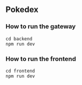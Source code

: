 ## Pokedex

### How to run the gateway

```
cd backend
npm run dev
```

### How to run the frontend

```
cd frontend
npm run dev
```
